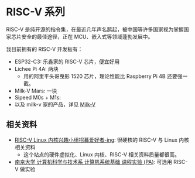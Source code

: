 # RISC-V 系列

RISC-V 是纯开源的指令集，在最近几年声名鹊起，被中国等许多国家视为掌握国家芯片安全的最佳途径，正在
MCU、嵌入式等领域蓬勃发展中。

我目前拥有的 RISC-V 开发板有：

- ESP32-C3: 乐鑫家的 RISC-V 芯片，便宜好用
- Lichee Pi 4A: 两块
  - 用的阿里平头哥曳影 1520 芯片，理论性能比 Raspberry Pi 4B 还要强一截。
- Milk-V Mars: 一块
- Sipeed M0s + M1s:
- 以及 milk-v 家的产品，详见 [Milk-V](./milkv.md)

## 相关资料

- [RISC-V Linux 内核兴趣小组招募爱好者-ing](https://tinylab.org/riscv-linux-analyse/): 很硬核的
  RISC-V 与 Linux 内核相关资料
  - 这个站点的硬件虚拟化、Linux 内核、RISC-V 相关资料质量都很高。
- [南京大学 计算机科学与技术系 计算机系统基础 课程实验 (PA)](https://nju-projectn.github.io/ics-pa-gitbook/):
  可选用 RISC-V 做实验
